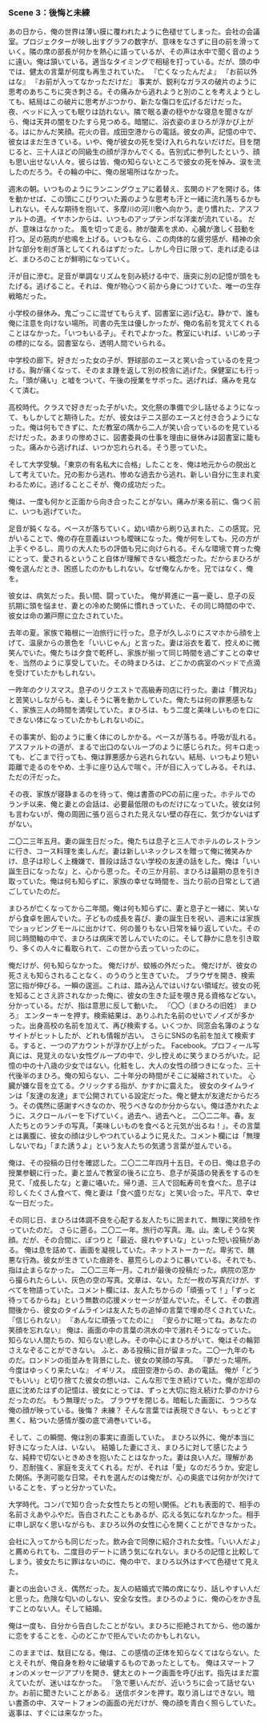 ### Scene 3：後悔と未練

あの日から、俺の世界は薄い膜に覆われたように色褪せてしまった。会社の会議室。プロジェクターが映し出すグラフの数字が、意味をなさずに目の前を滑っていく。隣の席の部長が何かを熱心に語っているが、その声は水中で聞く音のように遠い。俺は頷いている。適当なタイミングで相槌を打っている。だが、頭の中では、健太の言葉が何度も再生されていた。
『亡くなったんだよ』
『お前以外はな』
『お前が入ってなかっただけだ』
事実が、鋭利なガラスの破片のように思考のあちこちに突き刺さる。その痛みから逃れようと別のことを考えようとしても、結局はこの破片に思考がぶつかり、新たな傷口を広げるだけだった。
夜、ベッドに入っても眠りは訪れない。隣で眠る妻の穏やかな寝息を聞きながら、俺は天井の闇をひたすら見つめる。暗闇に、浴衣姿のまひろが浮かび上がる。はにかんだ笑顔。花火の音。成田空港からの電話。彼女の声。記憶の中で、彼女はまだ生きている。いや、俺が彼女の死を受け入れられないだけだ。目を閉じると、三十人ほどの同級生の顔が浮かんでくる。告別式に参列したという、顔も思い出せない人々。彼らは皆、俺の知らないところで彼女の死を悼み、涙を流したのだろう。その輪の中に、俺の居場所はなかった。

週末の朝。いつものようにランニングウェアに着替え、玄関のドアを開ける。体を動かせば、この頭にこびりついた澱のような思考も汗と一緒に流れ落ちるかもしれない。そんな期待を抱いて、多摩川の河川敷へ向かう。走り慣れた、アスファルトの道。イヤホンからは、いつものアップテンポな洋楽が流れている。
だが、意味はなかった。
風を切って走る。肺が酸素を求め、心臓が激しく鼓動を打つ。足の筋肉が悲鳴を上げる。いつもなら、この肉体的な疲労感が、精神の余計な部分を削ぎ落としてくれるはずだった。しかし今日に限って、走れば走るほど、まひろのことが鮮明になっていく。

汗が目に滲む。足音が単調なリズムを刻み続ける中で、唐突に別の記憶が頭をもたげる。逃げること。それは、俺が物心つく前から身につけていた、唯一の生存戦略だった。

小学校の昼休み。鬼ごっこに混ぜてもらえず、図書室に逃げ込む。静かで、誰も俺に注意を向けない場所。司書の先生は優しかったが、俺の名前を覚えてくれることはなかった。「いつもいる子」。それでよかった。教室にいれば、いじめっ子の標的になる。図書室なら、透明人間でいられる。

中学校の廊下。好きだった女の子が、野球部のエースと笑い合っているのを見つける。胸が痛くなって、そのまま踵を返して別の校舎に逃げた。保健室にも行った。「頭が痛い」と嘘をついて、午後の授業をサボった。逃げれば、痛みを見なくて済む。

高校時代。クラスで好きだった子がいた。文化祭の準備で少し話せるようになって、もしかしてと期待した。だが、彼女はテニス部のエースと付き合うようになった。俺は何もできずに、ただ教室の隅から二人が笑い合っているのを見ているだけだった。あまりの惨めさに、図書委員の仕事を理由に昼休みは図書室に籠もった。痛みから逃げれば、いつか忘れられる。そう思っていた。

そして大学受験。「東京の有名私大に合格」したことを、俺は地元からの脱出として考えていた。兄の影から逃れ、惨めな過去から逃れ、新しい自分に生まれ変わるために。逃げることこそが、俺の成功だった。

俺は、一度も何かと正面から向き合ったことがない。痛みが来る前に、傷つく前に、いつも逃げていた。

足音が鈍くなる。ペースが落ちていく。幼い頃から刷り込まれた、この感覚。兄がいることで、俺の存在意義はいつも曖昧になった。俺が何をしても、兄の方が上手くやるし、周りの大人たちの評価も兄に向けられる。そんな環境で育った俺にとって、愛されるということ自体が理解できない概念だった。だからまひろが俺を選んだとき、困惑したのかもしれない。なぜ俺なんかを。兄ではなく、俺を。

彼女は、病気だった。長い間、闘っていた。
俺が昇進に一喜一憂し、息子の反抗期に頭を悩ませ、妻との冷めた関係に慣れきっていた、その同じ時間の中で、彼女は命の瀬戸際に立たされていた。

去年の夏。家族で箱根に一泊旅行に行った。息子が久しぶりにスマホから顔を上げて、温泉からの景色を「いいじゃん」と言った。妻は浴衣を着て、控えめに微笑んでいた。俺たちは夕食で乾杯し、家族が揃って同じ時間を過ごすことの幸せを、当然のように享受していた。その時まひろは、どこかの病室のベッドで点滴を受けていたかもしれない。

一昨年のクリスマス。息子のリクエストで高級寿司店に行った。妻は「贅沢ね」と苦笑いしながらも、楽しそうに箸を動かしていた。俺たちは何の罪悪感もなく、家族三人の時間を満喫していた。まひろは、もう二度と美味しいものを口にできない体になっていたかもしれないのに。

その事実が、鉛のように重く体にのしかかる。ペースが落ちる。呼吸が乱れる。アスファルトの道が、まるで出口のないループのように感じられた。何キロ走っても、どこまで行っても、俺は罪悪感から逃れられない。結局、いつもより短い距離で走るのをやめ、土手に座り込んで喘ぐ。汗が目に入ってしみる。それは、ただの汗だった。

その夜、家族が寝静まるのを待って、俺は書斎のPCの前に座った。ホテルでのランチ以来、俺と妻との会話は、必要最低限のものだけになっていた。彼女は何も言わないが、俺の周囲に張り巡らされた見えない壁の存在に、気づかないはずがない。

二〇二三年五月。妻の誕生日だった。俺たちは息子と三人でホテルのレストランに行き、コース料理を楽しんだ。妻は新しいネックレスを贈って俺に微笑みかけ、息子は珍しく上機嫌で、普段は話さない学校の友達の話をした。俺は「いい誕生日になったな」と、心から思った。その三か月前、まひろは最期の息を引き取っていた。俺は何も知らずに、家族の幸せな時間を、当たり前の日常として過ごしていたのだ。

まひろが亡くなってから二年間。俺は何も知らずに、妻と息子と一緒に、笑いながら食卓を囲んでいた。子どもの成長を喜び、妻の誕生日を祝い、週末には家族でショッピングモールに出かけて、何の曇りもない日常を繰り返していた。その同じ時間軸の中で、まひろは病床で苦しんでいたのに。そして静かに息を引き取り、多くの人々に看取られて、この世から去っていったのに。

俺だけが、何も知らなかった。
俺だけが、蚊帳の外だった。
俺だけが、彼女の死さえも知らされることなく、のうのうと生きていた。
ブラウザを開き、検索窓に指が伸びる。一瞬の逡巡。これは、踏み込んではいけない領域だ。彼女の死を知ることさえ許されなかった俺に、彼女の生きた証を覗き見る資格などない。分かっている。だが、指は意思に反して動いた。
『〇〇（まひろの旧姓） まひろ』
エンターキーを押す。検索結果は、ありふれた名前のせいでノイズが多かった。出身高校の名前を加えて、再び検索する。いくつか、同窓会名簿のようなサイトがヒットしたが、どれも情報が古い。
さらにSNSの名前を加えて検索する。すると、一つのアカウントが浮かび上がった。
Facebook。プロフィール写真には、見覚えのない女性グループの中で、少し控えめに笑うまひろがいた。記憶の中の十八歳の少女ではない。化粧をし、大人の女性の顔つきになった、三十代後半のまひろ。俺の知らない、二十年分の時間がそこに凝縮されていた。
心臓が嫌な音を立てる。クリックする指が、かすかに震えた。
彼女のタイムラインは「友達の友達」まで公開されている設定だった。俺と健太が友達だからだろう。その偶然に感謝すべきなのか、呪うべきなのか分からない。俺は憑かれたように、スクロールバーを下げていく。過去へ、過去へと。
二〇二二年。春。友人たちとのランチの写真。「美味しいものを食べると元気が出るね！」。その言葉とは裏腹に、彼女の顔は少しやつれているように見えた。コメント欄には「無理しないでね」「また誘うよ」という友人たちの気遣う言葉が並んでいる。

俺は、その投稿の日付を確認した。二〇二二年四月十五日。その日、俺は息子の授業参観に行った。妻と並んで教室の後ろに立ち、息子が英語の発表をするのを見て、「成長したな」と妻に囁いた。帰り道、三人で回転寿司を食べた。息子は珍しくたくさん食べて、俺と妻は「食べ盛りだな」と笑い合った。平凡で、幸せな一日だった。

その同じ日、まひろは体調不良を心配する友人たちに囲まれて、無理に笑顔を作っていたのだ。
さらに遡る。二〇二一年。旅行の写真。海。山。楽しそうな笑顔。だが、その合間に、ぽつりと「最近、疲れやすいな」といった短い投稿がある。
俺は息を詰めて、画面を凝視していた。ネットストーカーだ。卑劣で、醜悪な行為。彼女が生きていた痕跡を、墓荒らしのように暴いている。それでも、指は止まらなかった。
二〇二三年一月。これが最後の投稿だった。病院の窓から撮られたらしい、灰色の空の写真。文章は、ない。ただ一枚の写真だけが、すべてを物語っていた。コメント欄には、友人たちからの「頑張って！」「ずっと待ってるからね」という無数の応援メッセージが並んでいた。そして、その数週間後から、彼女のタイムラインは友人たちの追悼の言葉で埋め尽くされていた。
『信じられない』
『あんなに頑張ってたのに』
『安らかに眠ってね。あなたの笑顔を忘れない』
俺は、画面の中の言葉の洪水の中で溺れそうになっていた。知らない人間たちの、知らない悲しみ。その中心にまひろがいて、俺はその輪郭さえなぞることができない。
ふと、ある投稿に目が留まった。二〇一九年のものだ。ロンドンの街並みを背景にした、彼女の笑顔の写真。
『夢だった場所。今度はゆっくり来たいな』
イギリス。
成田空港からの、あの電話。
俺が「どうでもいい」と切り捨てた彼女の想いは、こんな形で生き続けていた。俺が忘却の底に沈めたはずの記憶は、彼女にとっては、ずっと大切に抱え続けた夢のかけらだったのだ。
もう無理だった。
ブラウザを閉じる。暗転した画面に、うつろな俺の顔が映っている。後悔？ 未練？ そんな言葉では表現できない、もっとどす黒く、粘ついた感情が腹の底で渦巻いている。

そして、この瞬間、俺は別の事実に直面していた。
まひろ以外に、俺が本当に好きになった人は、いない。
結婚した妻にさえ、まひろに対して感じたような、純粋で切ないときめきを抱いたことはなかった。妻は良い人だ。理解があり、忍耐強く、家庭を支えてくれる。だが、それは「愛」なのだろうか。安定した関係。予測可能な日常。それを選んだのは俺だが、心の奥底では何かが欠けていることを、ずっと分かっていた。

大学時代。コンパで知り合った女性たちとの短い関係。どれも表面的で、相手の名前さえあやふやだ。告白されたこともあるが、応える気になれなかった。相手に申し訳なく思いながらも、まひろ以外の女性に心を開くことができなかった。

会社に入ってからも同じだった。飲み会で同僚に紹介された女性。「いい人だよ」と薦められても、二度目のデートに誘う気になれない。まひろの記憶と比較してしまう。彼女たちに罪はないのに、俺の中で、まひろ以外はすべて色褪せて見えた。

妻との出会いさえ、偶然だった。友人の結婚式で隣の席になり、話しやすい人だと思った。危険な匂いのしない、安全な女性。まひろのように、俺の心をかき乱すことのない人。そして結婚。

俺は一度も、自分から告白したことがない。まひろに拒絶されてから、他の誰かに恋をすることを、心のどこかで拒んでいたのかもしれない。

このままでは、駄目になる。俺は、この感情の正体を知らなくてはならない。たとえそれが、俺自身を粉々に破壊するものであったとしても。
俺はスマートフォンのメッセージアプリを開き、健太とのトーク画面を呼び出す。指先はまだ震えていたが、迷いはなかった。
『急で悪いんだが、近いうちに会って話せないか。お前に聞きたいことがある』
送信ボタンを押す。取り消しはできない。暗い書斎の中、スマートフォンの画面の光だけが、俺の顔を青白く照らしていた。返事は、すぐには来なかった。
